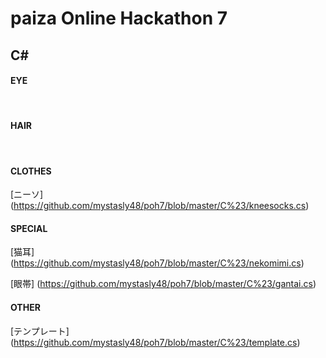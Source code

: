 # paiza Online Hackathon 7

## C\# 

#### EYE
<br>

#### HAIR
<br>

#### CLOTHES
[ニーソ] (https://github.com/mystasly48/poh7/blob/master/C%23/kneesocks.cs)

#### SPECIAL
[猫耳] (https://github.com/mystasly48/poh7/blob/master/C%23/nekomimi.cs)

[眼帯] (https://github.com/mystasly48/poh7/blob/master/C%23/gantai.cs)

#### OTHER
[テンプレート] (https://github.com/mystasly48/poh7/blob/master/C%23/template.cs)

